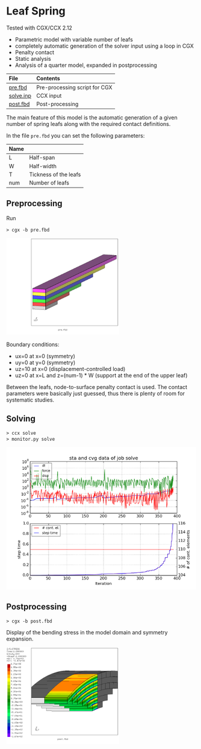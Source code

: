 # Leaf Spring
Tested with CGX/CCX 2.12

+ Parametric model with variable number of leafs
+ completely automatic generation of the solver input using a loop in CGX
+ Penalty contact
+ Static analysis
+ Analysis of a quarter model, expanded in postprocessing

| File                   | Contents                                      |
| :-------------         | :-------------                                |
| [pre.fbd](pre.fbd)     | Pre-processing script for CGX                 |
| [solve.inp](solve.inp) | CCX input                                     |
| [post.fbd](post.fbd)   | Post-processing                               |

The main feature of this model is the automatic generation of a given number of
spring leafs along with the required contact definitions.

In the file `pre.fbd` you can set the following parameters:

| Name                   |                                       |
| :-------------         | :-------------                                |
| L    | Half-span                |
| W    | Half-width                                   |
| T    | Tickness of the leafs                        |
| num  | Number of leafs |

## Preprocessing

Run
```
> cgx -b pre.fbd
```
<img src="Refs/geo.png" width="300">

Boundary conditions:
* ux=0 at x=0 (symmetry)
* uy=0 at y=0 (symmetry)
* uz=10 at x=0 (displacement-controlled load)
* uz=0 at x=L and z=(num-1) * W (support at the end of the upper leaf)

Between the leafs, node-to-surface penalty contact is used. The contact parameters
were basically just guessed, thus there is plenty of room for systematic studies.

## Solving

```
> ccx solve
> monitor.py solve
```
<img src="solve.png">

## Postprocessing

```
> cgx -b post.fbd
```
Display of the bending stress in the model domain and symmetry expansion.

<img src="Refs/Sxx.png" width="300">
